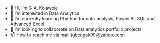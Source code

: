 - 👋 Hi, I’m G.A. Kolawole
- 👀 I’m interested in Data Analytics
- 🌱 I’m currently learning Phython for data analysis, Power BI, SQL and Advanced Excel
- 💞️ I’m looking to collaborate on Data analytics portfolio projects
- 📫 How to reach me via mail (gbengak99@yahoo.com)

<!---
GAKolawole/GAKolawole is a ✨ special ✨ repository because its `README.md` (this file) appears on your GitHub profile.
You can click the Preview link to take a look at your changes.
--->

